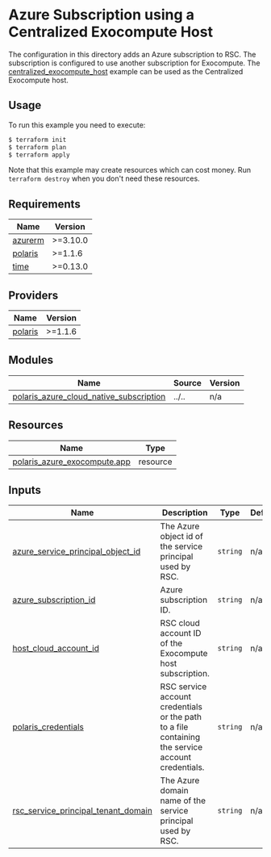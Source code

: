 # Azure Subscription using a Centralized Exocompute Host
The configuration in this directory adds an Azure subscription to RSC. The subscription is configured to use another
subscription for Exocompute. The [centralized_exocompute_host](../centralized_exocompute_host) example can be used as
the Centralized Exocompute host.

## Usage
To run this example you need to execute:
```bash
$ terraform init
$ terraform plan
$ terraform apply
```
Note that this example may create resources which can cost money. Run `terraform destroy` when you don't need these
resources.

<!-- BEGIN_TF_DOCS -->
## Requirements

| Name | Version |
|------|---------|
| <a name="requirement_azurerm"></a> [azurerm](#requirement\_azurerm) | >=3.10.0 |
| <a name="requirement_polaris"></a> [polaris](#requirement\_polaris) | >=1.1.6 |
| <a name="requirement_time"></a> [time](#requirement\_time) | >=0.13.0 |

## Providers

| Name | Version |
|------|---------|
| <a name="provider_polaris"></a> [polaris](#provider\_polaris) | >=1.1.6 |

## Modules

| Name | Source | Version |
|------|--------|---------|
| <a name="module_polaris_azure_cloud_native_subscription"></a> [polaris\_azure\_cloud\_native\_subscription](#module\_polaris\_azure\_cloud\_native\_subscription) | ../.. | n/a |

## Resources

| Name | Type |
|------|------|
| [polaris_azure_exocompute.app](https://registry.terraform.io/providers/rubrikinc/polaris/latest/docs/resources/azure_exocompute) | resource |

## Inputs

| Name | Description | Type | Default | Required |
|------|-------------|------|---------|:--------:|
| <a name="input_azure_service_principal_object_id"></a> [azure\_service\_principal\_object\_id](#input\_azure\_service\_principal\_object\_id) | The Azure object id of the service principal used by RSC. | `string` | n/a | yes |
| <a name="input_azure_subscription_id"></a> [azure\_subscription\_id](#input\_azure\_subscription\_id) | Azure subscription ID. | `string` | n/a | yes |
| <a name="input_host_cloud_account_id"></a> [host\_cloud\_account\_id](#input\_host\_cloud\_account\_id) | RSC cloud account ID of the Exocompute host subscription. | `string` | n/a | yes |
| <a name="input_polaris_credentials"></a> [polaris\_credentials](#input\_polaris\_credentials) | RSC service account credentials or the path to a file containing the service account credentials. | `string` | n/a | yes |
| <a name="input_rsc_service_principal_tenant_domain"></a> [rsc\_service\_principal\_tenant\_domain](#input\_rsc\_service\_principal\_tenant\_domain) | The Azure domain name of the service principal used by RSC. | `string` | n/a | yes |
<!-- END_TF_DOCS -->
